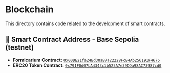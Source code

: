 # Blockchain

This directory contains code related to the development of smart contracts.

## 📜 Smart Contract Address - Base Sepolia (testnet)

- **Formicarium Contract:** [`0x00DE21fa24Bd30aB7a22228FcB4Ab256191F4676`](https://sepolia-explorer.base.org/address/0x00DE21fa24Bd30aB7a22228FcB4Ab256191F4676)
- **ERC20 Token Contract:** [`0x791F0d07bA4343c1b525A7e39DDa98AC73987cd0`](https://sepolia-explorer.base.org/address/0x791F0d07bA4343c1b525A7e39DDa98AC73987cd0)
